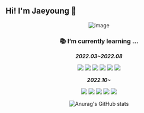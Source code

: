 ## Hi! I'm Jaeyoung 👋



<div align="center">
  
  ![image](https://user-images.githubusercontent.com/106129152/202050637-ab4ce86e-f622-4f57-8edb-414e3a91ab33.png)

  
  <h3>📚 I’m currently learning ...</h3>


  ***2022.03~2022.08***

  <img src="https://img.shields.io/badge/AdobeIllustrator-FF9A00?style=for-the-badge&logo=AdobeIllustrator&logoColor=white"/> <img src="https://img.shields.io/badge/AdobePhotoshop-31A8FF?style=for-the-badge&logo=AdobePhotoshop&logoColor=white"/> <img src="https://img.shields.io/badge/HTML5-E34F26?style=for-the-badge&logo=HTML5&logoColor=white"/>  <img src="https://img.shields.io/badge/CSS3-1572B6?style=for-the-badge&logo=CSS3&logoColor=white"/> <img src="https://img.shields.io/badge/jQuery-0769AD?style=for-the-badge&logo=jQuery&logoColor=white"/> <img src="https://img.shields.io/badge/Figma-F24E1E?style=for-the-badge&logo=Figma&logoColor=white"/> 

  ***2022.10~***

  <img src="https://img.shields.io/badge/Python-3776AB?style=for-the-badge&logo=Python&logoColor=white"> <img src="https://img.shields.io/badge/scikitlearn-F7931E?style=for-the-badge&logo=scikitlearn&logoColor=white"> <img src="https://img.shields.io/badge/opencv-5C3EE8?style=for-the-badge&logo=opencv&logoColor=white"> <img src="https://img.shields.io/badge/pytorch-EE4C2C?style=for-the-badge&logo=pytorch&logoColor=white"> <img src="https://img.shields.io/badge/Django-092E20?style=for-the-badge&logo=Django&logoColor=white">

  
  ![Anurag's GitHub stats](https://github-readme-stats.vercel.app/api?username=pt0108&show_icons=true&theme=nord)
  
 </div>
